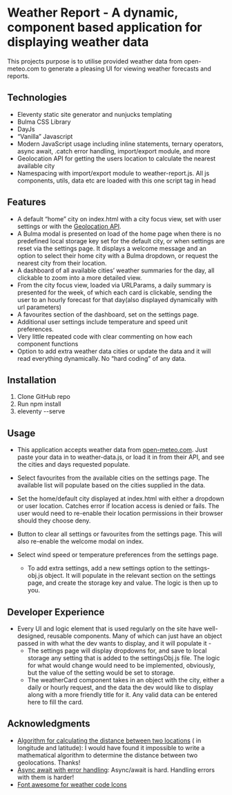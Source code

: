 # Weather Report - A dynamic, component based application for displaying weather data

This projects purpose is to utilise provided weather data from open-meteo.com to generate a pleasing UI for viewing
weather forecasts and reports.

## Technologies

- Eleventy static site generator and nunjucks templating
- Bulma CSS Library
- DayJs
- “Vanilla” Javascript
- Modern JavaScript usage including inline statements, ternary operators, async await, .catch error handling,
  import/export module, and more
- Geolocation API for getting the users location to calculate the nearest available city
- Namespacing with import/export module to weather-report.js. All js components, utils, data etc are loaded with this
  one script tag in head

## Features

- A default “home” city on index.html with a city focus view, set with user settings or with
  the [Geolocation API](https://developer.mozilla.org/en-US/docs/Web/API/Geolocation_API/Using_the_Geolocation_API).
- A Bulma modal is presented on load of the home page when there is no predefined local storage key set for the default
  city, or when settings are reset via the settings page. It displays a welcome message and an option to select their
  home city with a Bulma dropdown, or request the nearest city from their
  location.
- A dashboard of all available cities’ weather summaries for the day, all clickable to zoom into a more detailed view.
- From the city focus view, loaded via URLParams, a daily summary is presented for the week, of which each card is
  clickable, sending the user to an hourly forecast for that day(also displayed dynamically with url parameters)
- A favourites section of the dashboard, set on the settings page.
- Additional user settings include temperature and speed unit preferences.
- Very little repeated code with clear commenting on how each component functions
- Option to add extra weather data cities or update the data and it will read everything dynamically. No “hard coding”
  of
  any data.

## Installation

1. Clone GitHub repo
2. Run npm install
3. eleventy --serve

## Usage

- This application accepts weather data from [open-meteo.com](https://open-meteo.com). Just paste your data in to
  weather-data.js, or load it in from their API, and see the cities and days requested populate.

- Select favourites from the available cities on the settings page. The available list will populate based on the
  cities supplied in the data.

- Set the home/default city displayed at index.html with either a dropdown or user location. Catches error if location
  access is denied or fails. The user would need to re-enable their location permissions in their browser should they
  choose deny.

- Button to clear all settings or favourites from the settings page. This will also re-enable the welcome modal on
  index.

- Select wind speed or temperature preferences from the settings page.
    - To add extra settings, add a new settings option to the settings-obj.js object. It will populate in the
      relevant section on the settings page, and create the storage key and value. The logic is then up to you.

## Developer Experience

- Every UI and logic element that is used regularly on the site have well-designed, reusable components. Many of which
  can just
  have an object passed in with what the dev wants to display, and it will populate it -
    - The settings page will display dropdowns for, and save to local storage any setting that is added to the
      settingsObj.js file. The logic for what would change would need to be implemented, obviously, but the value of the
      setting would be set to storage.
    - The weatherCard component takes in an object with the city, either a daily or hourly request, and the data the dev
      would like to display along with a more friendly title for it. Any valid data can be entered here to fill the
      card.

## Acknowledgments

- [Algorithm for calculating the distance between two locations](https://www.geodatasource.com/developers/javascript) (
  in longitude and latitude): I would have found it impossible to write a mathematical algorithm to determine the
  distance between two geolocations. Thanks!
- [Async await with error handling](https://wesbos.com/12-advanced-flow-control/71-async-await-error-handling):
  Async/await is hard. Handling errors with them is harder!
- [Font awesome for weather code Icons](https://fontawesome.com)

